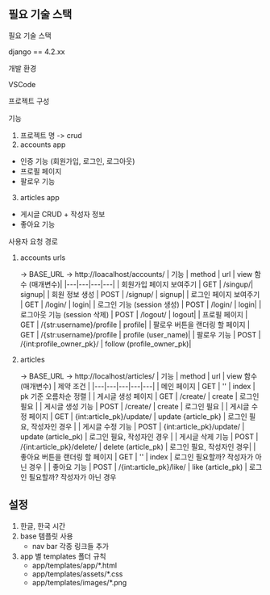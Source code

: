 ## 필요 기술 스택

필요 기술 스택

django == 4.2.xx

개발 환경

VSCode

프로젝트 구성

기능
1. 프로젝트 명 -> crud
2. accounts app
- 인증 기능 (회원가입, 로그인, 로그아웃)
- 프로필 페이지
- 팔로우 기능

3. articles app
- 게시글 CRUD + 작성자 정보
- 좋아요 기능

사용자 요청 경로

1. accounts urls
   
   -> BASE_URL -> http://loacalhost/accounts/
    | 기능 | method | url | view 함수 (매개변수)|
    |---|---|---|---|
    | 회원가입 페이지 보여주기 | GET | /singup/| signup|
    | 회원 정보 생성 | POST | /signup/ | signup|
    | 로그인 페이지 보여주기 | GET | /login/ | login|
    | 로그인 기능 (session 생성) | POST | /login/ | login|
    | 로그아웃 기능 (session 삭제) | POST | /logout/ | logout|
    | 프로필 페이지 | GET | /{str:username}/profile | profile|
    | 팔로우 버튼을 랜더링 할 페이지 | GET | /{str:username}/profile | profile (user_name)|
    | 팔로우 기능 | POST | /{int:profile_owner_pk}/ | follow (profile_owner_pk)|

2. articles
   
   -> BASE_URL -> http://localhost/articles/
    | 기능 | method | url | view 함수 (매개변수) | 제약 조건 |
    |---|---|---|---|---|
    | 메인 페이지 | GET | '' | index | pk 기준 오름차순 정렬 |
    | 게시글 생성 페이지 | GET | /create/ | create | 로그인 필요 |
    | 게시글 생성 기능 | POST | /create/ | create | 로그인 필요 |
    | 게시글 수정 페이지 | GET | {int:article_pk}/update/ | update {article_pk} | 로그인 필요, 작성자인 경우 |
    | 게시글 수정 기능 | POST | {int:article_pk}/update/ | update (article_pk) | 로그인 필요, 작성자인 경우 |
    | 게시글 삭제 기능 | POST | /{int:article_pk}/delete/ | delete (article_pk) | 로그인 필요, 작성자인 경우|
    | 좋아요 버튼을 랜더링 할 페이지 | GET | '' | index | 로그인 필요할까? 작성자가 아닌 경우 |
    | 좋아요 기능 | POST | /{int:article_pk}/like/ | like (article_pk) | 로그인 필요할까? 작성자가 아닌 경우 

## 설정

1. 한글, 한국 시간
2. base 템플릿 사용
    - nav bar 각종 링크들 추가
3. app 별 templates 폴더 규칙
    - app/templates/app/*.html
    - app/templates/assets/*.css
    - app/templates/images/*.png